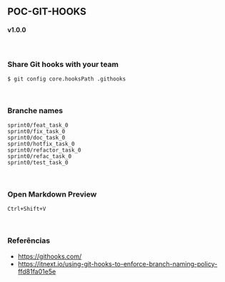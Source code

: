 ## POC-GIT-HOOKS  
#### v1.0.0  
<br/>

### Share Git hooks with your team
```
$ git config core.hooksPath .githooks
```
<br/>

### Branche names
```
sprint0/feat_task_0
sprint0/fix_task_0
sprint0/doc_task_0
sprint0/hotfix_task_0
sprint0/refactor_task_0
sprint0/refac_task_0
sprint0/test_task_0
```
<br/>

### Open Markdown Preview
```
Ctrl+Shift+V
```
<br/>

### Referências
* https://githooks.com/
* https://itnext.io/using-git-hooks-to-enforce-branch-naming-policy-ffd81fa01e5e
<br/>